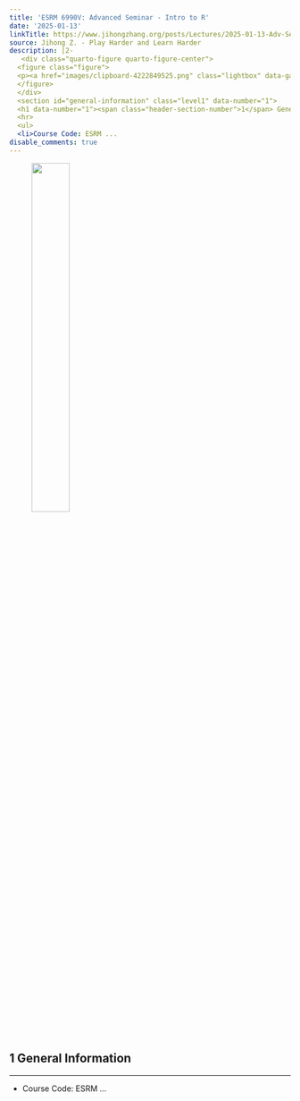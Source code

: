 ```yaml
---
title: 'ESRM 6990V: Advanced Seminar - Intro to R'
date: '2025-01-13'
linkTitle: https://www.jihongzhang.org/posts/Lectures/2025-01-13-Adv-Seminar-Intro-to-R/syllabus.html
source: Jihong Z. - Play Harder and Learn Harder
description: |2-
   <div class="quarto-figure quarto-figure-center">
  <figure class="figure">
  <p><a href="images/clipboard-4222849525.png" class="lightbox" data-gallery="quarto-lightbox-gallery-1"><img src="https://www.jihongzhang.org/posts/Lectures/2025-01-13-Adv-Seminar-Intro-to-R/images/clipboard-4222849525.png" class="img-fluid quarto-figure quarto-figure-center figure-img" style="width:40.0%"></a></p>
  </figure>
  </div>
  <section id="general-information" class="level1" data-number="1">
  <h1 data-number="1"><span class="header-section-number">1</span> General Information</h1>
  <hr>
  <ul>
  <li>Course Code: ESRM ...
disable_comments: true
---
```

 <div class="quarto-figure quarto-figure-center">
<figure class="figure">
<p><a href="images/clipboard-4222849525.png" class="lightbox" data-gallery="quarto-lightbox-gallery-1"><img src="https://www.jihongzhang.org/posts/Lectures/2025-01-13-Adv-Seminar-Intro-to-R/images/clipboard-4222849525.png" class="img-fluid quarto-figure quarto-figure-center figure-img" style="width:40.0%"></a></p>
</figure>
</div>
<section id="general-information" class="level1" data-number="1">
<h1 data-number="1"><span class="header-section-number">1</span> General Information</h1>
<hr>
<ul>
<li>Course Code: ESRM ...